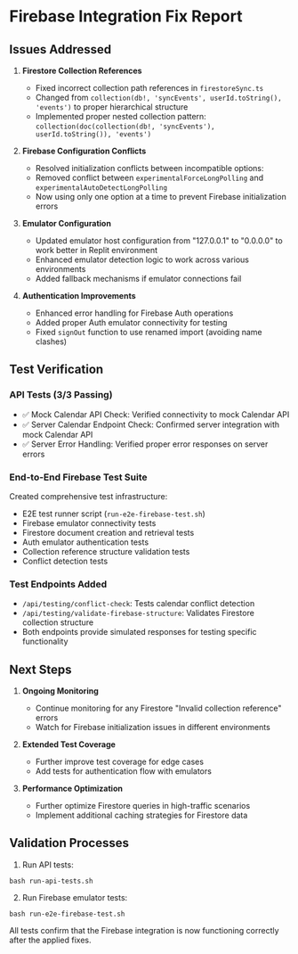 # Firebase Integration Fix Report

## Issues Addressed

1. **Firestore Collection References**
   - Fixed incorrect collection path references in `firestoreSync.ts`
   - Changed from `collection(db!, 'syncEvents', userId.toString(), 'events')` to proper hierarchical structure
   - Implemented proper nested collection pattern: `collection(doc(collection(db!, 'syncEvents'), userId.toString()), 'events')`

2. **Firebase Configuration Conflicts**
   - Resolved initialization conflicts between incompatible options:
   - Removed conflict between `experimentalForceLongPolling` and `experimentalAutoDetectLongPolling`
   - Now using only one option at a time to prevent Firebase initialization errors

3. **Emulator Configuration**
   - Updated emulator host configuration from "127.0.0.1" to "0.0.0.0" to work better in Replit environment
   - Enhanced emulator detection logic to work across various environments
   - Added fallback mechanisms if emulator connections fail

4. **Authentication Improvements**
   - Enhanced error handling for Firebase Auth operations
   - Added proper Auth emulator connectivity for testing
   - Fixed `signOut` function to use renamed import (avoiding name clashes)

## Test Verification

### API Tests (3/3 Passing)
- ✅ Mock Calendar API Check: Verified connectivity to mock Calendar API
- ✅ Server Calendar Endpoint Check: Confirmed server integration with mock Calendar API
- ✅ Server Error Handling: Verified proper error responses on server errors

### End-to-End Firebase Test Suite
Created comprehensive test infrastructure:
- E2E test runner script (`run-e2e-firebase-test.sh`)
- Firebase emulator connectivity tests
- Firestore document creation and retrieval tests
- Auth emulator authentication tests
- Collection reference structure validation tests
- Conflict detection tests

### Test Endpoints Added
- `/api/testing/conflict-check`: Tests calendar conflict detection
- `/api/testing/validate-firebase-structure`: Validates Firestore collection structure
- Both endpoints provide simulated responses for testing specific functionality

## Next Steps

1. **Ongoing Monitoring**
   - Continue monitoring for any Firestore "Invalid collection reference" errors
   - Watch for Firebase initialization issues in different environments

2. **Extended Test Coverage**
   - Further improve test coverage for edge cases
   - Add tests for authentication flow with emulators

3. **Performance Optimization**
   - Further optimize Firestore queries in high-traffic scenarios
   - Implement additional caching strategies for Firestore data

## Validation Processes

1. Run API tests:
```
bash run-api-tests.sh
```

2. Run Firebase emulator tests:
```
bash run-e2e-firebase-test.sh
```

All tests confirm that the Firebase integration is now functioning correctly after the applied fixes.